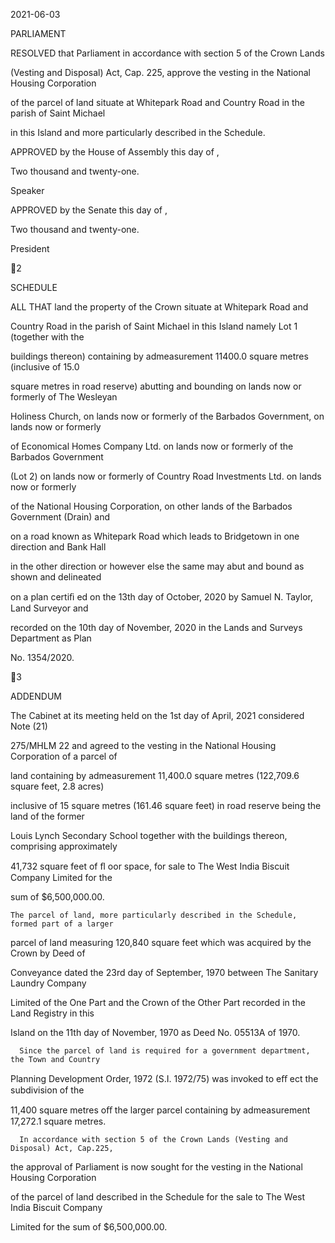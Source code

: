 2021-06-03

PARLIAMENT

RESOLVED that Parliament in accordance with section 5 of the Crown Lands

(Vesting and Disposal) Act, Cap. 225, approve the vesting in the National Housing Corporation

of the parcel of land situate at Whitepark Road and Country Road in the parish of Saint Michael

in this Island and more particularly described in the Schedule.

APPROVED by the House of Assembly this          day of                                     ,

Two thousand and twenty-one.

Speaker

APPROVED  by  the  Senate  this                            day  of                                                    ,

Two thousand and twenty-one.

President

2

SCHEDULE

ALL  THAT  land  the  property  of  the  Crown  situate  at  Whitepark  Road  and

Country  Road  in  the  parish  of  Saint  Michael  in  this  Island  namely  Lot  1  (together  with  the

buildings  thereon)  containing  by  admeasurement  11400.0  square  metres  (inclusive  of  15.0

square metres in road reserve) abutting and bounding on lands now or formerly of The Wesleyan

Holiness Church, on lands now or formerly of the Barbados Government, on lands now or formerly

of Economical Homes Company Ltd. on lands now or formerly of the Barbados Government

(Lot 2) on lands now or formerly of Country Road Investments Ltd. on lands now or formerly

of the National Housing Corporation, on other lands of the Barbados Government (Drain) and

on a road known as Whitepark Road which leads to Bridgetown in one direction and Bank Hall

in the other direction or however else the same may abut and bound as shown and delineated

on a plan certiﬁ ed on the 13th day of October, 2020 by Samuel N. Taylor, Land Surveyor and

recorded  on  the  10th  day  of  November,  2020  in  the  Lands  and  Surveys  Department  as  Plan

No. 1354/2020.

3

ADDENDUM

  The  Cabinet  at  its  meeting  held  on  the  1st  day  of April,  2021  considered  Note  (21)

275/MHLM 22 and agreed to the vesting in the National Housing Corporation of a parcel of

land containing by admeasurement 11,400.0 square metres (122,709.6 square feet, 2.8 acres)

inclusive of 15 square metres (161.46 square feet) in road reserve being the land of the former

Louis Lynch Secondary School together with the buildings thereon, comprising approximately

41,732 square feet of ﬂ oor space, for sale to The West India Biscuit Company Limited for the

sum of $6,500,000.00.

    The parcel of land, more particularly described in the Schedule, formed part of a larger

parcel of land measuring 120,840 square feet which was acquired by the Crown by Deed of

Conveyance dated the 23rd day of September, 1970 between The Sanitary Laundry Company

Limited of the One Part and the Crown of the Other Part recorded in the Land Registry in this

Island on the 11th day of November, 1970 as Deed No. 05513A of 1970.

      Since the parcel of land is required for a government department, the Town and Country

Planning Development Order, 1972 (S.I. 1972/75) was invoked to eﬀ ect the subdivision of the

11,400 square metres oﬀ  the larger parcel containing by admeasurement 17,272.1 square metres.

      In accordance with section 5 of the Crown Lands (Vesting and Disposal) Act, Cap.225,

the approval of Parliament is now sought for the vesting in the National Housing Corporation

of the parcel of land described in the Schedule for the sale to The West India Biscuit Company

Limited for the sum of $6,500,000.00.


